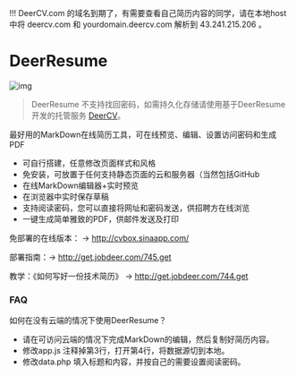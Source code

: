 !!! DeerCV.com 的域名到期了，有需要查看自己简历内容的同学，请在本地host中将 deercv.com 和  yourdomain.deercv.com 解析到 43.241.215.206 。

DeerResume
==========

![img](http://www.jobdeer.com/img/rd.png)

> DeerResume 不支持找回密码，如需持久化存储请使用基于DeerResume开发的托管服务 [DeerCV](http://www.deercv.com)。

最好用的MarkDown在线简历工具，可在线预览、编辑、设置访问密码和生成PDF

  - 可自行搭建，任意修改页面样式和风格
  - 免安装，可放置于任何支持静态页面的云和服务器（当然包括GitHub
  - 在线MarkDown编辑器+实时预览
  - 在浏览器中实时保存草稿
  - 支持阅读密码，您可以直接将网址和密码发送，供招聘方在线浏览
  - 一键生成简单雅致的PDF，供邮件发送及打印
  

免部署的在线版本： → http://cvbox.sinaapp.com/


部署指南：→ http://get.jobdeer.com/745.get


教学：《如何写好一份技术简历》 → http://get.jobdeer.com/744.get

### FAQ

如何在没有云端的情况下使用DeerResume？

- 请在可访问云端的情况下完成MarkDown的编辑，然后复制好简历内容。
- 修改app.js 注释掉第3行，打开第4行，将数据源切到本地。 
- 修改data.php 填入标题和内容，并按自己的需要设置阅读密码。
